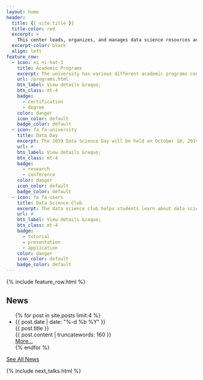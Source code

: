 ```yaml
---
layout: home
header:
  title: {{ site.title }}
  title-color: red
  excerpt: >
    This center leads, organizes, and manages data science resources and research efforts at the University of Utah.  Its members advance the fundamental principles and practice of data science through research, applications, and community engagement.
  excerpt-color: black
  align: left
feature_row:
  - icon: ni ni-hat-3
    title: Academic Programs
    excerpt: The university has various different academic programs connected to data science.
    url: /programs.html
    btn_label: View details &raquo;
    btn_class: mt-4
    badge:
      - certification
      - degree
    color: danger
    icon_color: default
    badge_color: default
  - icon: fa fa-university
    title: Data Day
    excerpt: The 2019 Data Science Day will be held on October 18, 2019. More details to follow.
    url: #
    btn_label: View details &raquo;
    btn_class: mt-4
    badge:
      - research
      - conference
    color: danger
    icon_color: default
    badge_color: default
  - icon: fa fa-users
    title: Data Science Club
    excerpt: The data science club helps students learn about data science and machine learning through tutorial, presentations, and applications.
    url: #
    btn_label: View details &raquo;
    btn_class: mt-4
    badge:
      - tutorial
      - presentation
      - application
    color: danger
    icon_color: default
    badge_color: default
---
```


{% include feature_row.html %}


<section class="section section-lg pt-lg-0">
  <div class="container">
    <div class="row justify-content-center">
      <div class="col-lg-12">
 <h1>News <span class="left-icon"><a href="{{ site.baseurl }}/feed.xml"><i class="fa fa-rss"></i></a></span></h1>

  <ul class="post-list">
    {% for post in site.posts limit:4 %}
      <li class="post-list-item">
		   <div class="right-text">{{ post.date | date: "%-d %b %Y" }}</div>
        <div class="post-list-title">
          {{ post.title }}
        </div>
        <div class="post-list-excerpt">
		  {{ post.content | truncatewords: 160 }}
        </div>
  		<div><a class="post-list-link" href="{{ site.baseurl }}{{ post.url }}">More...</a></div>
      </li>
    {% endfor %}
  </ul>
  <div class="all-news-link"><a href="news">See All News</a></div>
 </div>
 </div>
 </div>
 </section>

{% include next_talks.html %}
